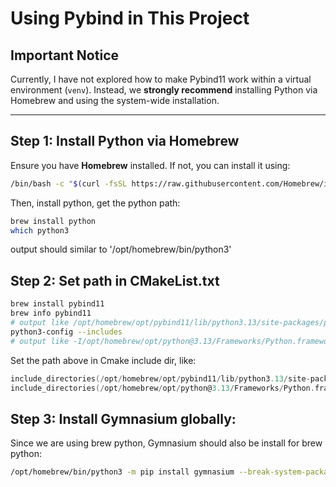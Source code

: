 # Using Pybind in This Project

## Important Notice
Currently, I have not explored how to make Pybind11 work within a virtual environment (`venv`). Instead, we **strongly recommend** installing Python via Homebrew and using the system-wide installation.

---

## Step 1: Install Python via Homebrew
Ensure you have **Homebrew** installed. If not, you can install it using:
```sh
/bin/bash -c "$(curl -fsSL https://raw.githubusercontent.com/Homebrew/install/HEAD/install.sh)"
```
Then, install python, get the python path:
```sh
brew install python
which python3
```
output should similar to '/opt/homebrew/bin/python3'

## Step 2: Set path in CMakeList.txt
```sh
brew install pybind11
brew info pybind11
# output like /opt/homebrew/opt/pybind11/lib/python3.13/site-packages/pybind11/include
python3-config --includes
# output like -I/opt/homebrew/opt/python@3.13/Frameworks/Python.framework/Versions/3.13/include/python3.13
```
Set the path above in Cmake include dir, like:
```c
include_directories(/opt/homebrew/opt/pybind11/lib/python3.13/site-packages/pybind11/include)
include_directories(/opt/homebrew/opt/python@3.13/Frameworks/Python.framework/Versions/3.13/include/python3.13)
```

## Step 3: Install Gymnasium globally:
Since we are using brew python, Gymnasium should also be install for brew python:
```sh
/opt/homebrew/bin/python3 -m pip install gymnasium --break-system-packages
```
